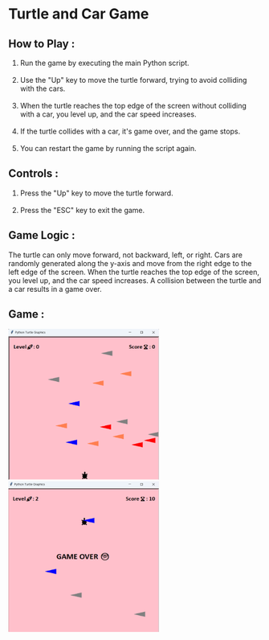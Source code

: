 # Turtle and Car Game

<h2>How to Play : </h2>
<ol>
<li>Run the game by executing the main Python script.</li>
  <br>
<li>Use the "Up" key to move the turtle forward, trying to avoid colliding with the cars.</li> 
    <br>
<li>When the turtle reaches the top edge of the screen without colliding with a car, you level up, and the car speed increases.</li>
    <br>
<li>
If the turtle collides with a car, it's game over, and the game stops.
    <br>
</li>
  <br>
  <li>
    You can restart the game by running the script again.
  </li>
</ol>

<h2>Controls : </h2>
<ol>
    <li>Press the "Up" key to move the turtle forward.</li>
   <br>
    <li>Press the "ESC" key to exit the game.</li>
  </ol>
 <h2>Game Logic :</h2>
    <p>
      The turtle can only move forward, not backward, left, or right. Cars are
      randomly generated along the y-axis and move from the right edge to the
      left edge of the screen. When the turtle reaches the top edge of the
      screen, you level up, and the car speed increases. A collision between the
      turtle and a car results in a game over.
    </p>
    <h2>Game :</h2>
 <span><img width=300px height=300px src="https://raw.githubusercontent.com/rishiiiidha/turtle-crossing-game/main/img1.png">&nbsp; &nbsp; &nbsp;&nbsp;&nbsp;&nbsp;&nbsp;&nbsp;&nbsp;&nbsp;&nbsp; &nbsp; &nbsp;&nbsp;&nbsp;&nbsp;&nbsp;&nbsp;&nbsp;&nbsp;<img width=300px height=300px src="https://raw.githubusercontent.com/rishiiiidha/turtle-crossing-game/main/img2.png"></span>


